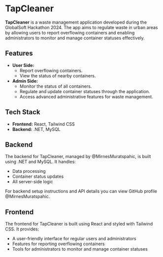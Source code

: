 # TapCleaner

**TapCleaner** is a waste management application developed during the GlobalSoft Hackathon 2024. The app aims to regulate waste in urban areas by allowing users to report overflowing containers and enabling administrators to monitor and manage container statuses effectively.

## Features

- **User Side:**
  - Report overflowing containers.
  - View the status of nearby containers.
- **Admin Side:**
  - Monitor the status of all containers.
  - Regulate and update container statuses through the application.
  - Access advanced administrative features for waste management.

## Tech Stack

- **Frontend:** React, Tailwind CSS
- **Backend:** .NET, MySQL

## Backend

The backend for TapCleaner, managed by @MirnesMuratspahic, is built using .NET and MySQL. It handles:

- Data processing
- Container status updates
- All server-side logic

For backend setup instructions and API details you can view GitHub profile @MirnesMuratspahic.

## Frontend

The frontend for TapCleaner is built using React and styled with Tailwind CSS. It provides:

- A user-friendly interface for regular users and administrators
- Features for reporting overflowing containers
- Tools for administrators to monitor and manage container statuses
